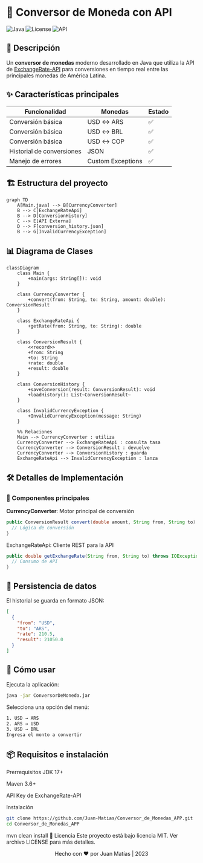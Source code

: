 # 💱 Conversor de Moneda con API

![Java](https://img.shields.io/badge/Java-17%2B-blue?logo=java)
![License](https://img.shields.io/badge/License-MIT-green)
![API](https://img.shields.io/badge/API-ExchangeRate--API-orange)

## 📝 Descripción
Un **conversor de monedas** moderno desarrollado en Java que utiliza la API de [ExchangeRate-API](https://www.exchangerate-api.com/) para conversiones en tiempo real entre las principales monedas de América Latina.

## ✨ Características principales
| Funcionalidad | Monedas | Estado |
|--------------|---------|--------|
| Conversión básica | USD ↔ ARS | ✅ |
| Conversión básica | USD ↔ BRL | ✅ |
| Conversión básica | USD ↔ COP | ✅ |
| Historial de conversiones | JSON | ✅ |
| Manejo de errores | Custom Exceptions | ✅ |

## 🏗 Estructura del proyecto


```mermaid
graph TD
    A[Main.java] --> B[CurrencyConverter]
    B --> C[ExchangeRateApi]
    B --> D[ConversionHistory]
    C --> E[API Externa]
    D --> F[conversion_history.json]
    B --> G[InvalidCurrencyException]

```

## 📊 Diagrama de Clases

```mermaid
classDiagram
    class Main {
        +main(args: String[]): void
    }

    class CurrencyConverter {
        +convert(from: String, to: String, amount: double): ConversionResult
    }

    class ExchangeRateApi {
        +getRate(from: String, to: String): double
    }

    class ConversionResult {
        <<record>>
        +from: String
        +to: String
        +rate: double
        +result: double
    }

    class ConversionHistory {
        +saveConversion(result: ConversionResult): void
        +loadHistory(): List~ConversionResult~
    }

    class InvalidCurrencyException {
        +InvalidCurrencyException(message: String)
    }

    %% Relaciones
    Main --> CurrencyConverter : utiliza
    CurrencyConverter --> ExchangeRateApi : consulta tasa
    CurrencyConverter --> ConversionResult : devuelve
    CurrencyConverter --> ConversionHistory : guarda
    ExchangeRateApi --> InvalidCurrencyException : lanza
```

## 🛠 Detalles de Implementación

### 🔧 Componentes principales

**CurrencyConverter**: Motor principal de conversión  
```java
public ConversionResult convert(double amount, String from, String to) {
  // Lógica de conversión
}
```

ExchangeRateApi: Cliente REST para la API

```java
public double getExchangeRate(String from, String to) throws IOException {
  // Consumo de API
}
```

## 📂 Persistencia de datos
El historial se guarda en formato JSON:

```json
[
  {
    "from": "USD",
    "to": "ARS",
    "rate": 210.5,
    "result": 21050.0
  }
]
```

## 🚀 Cómo usar
Ejecuta la aplicación:

```bash
java -jar ConversorDeMoneda.jar
```

Selecciona una opción del menú:
```bash
1. USD → ARS
2. ARS → USD
3. USD → BRL
Ingresa el monto a convertir
````
## 📦 Requisitos e instalación
Prerrequisitos
JDK 17+

Maven 3.6+

API Key de ExchangeRate-API

Instalación
```bash
git clone https://github.com/Juan-Matias/Conversor_de_Monedas_APP.git
cd Conversor_de_Monedas_APP
```

mvn clean install
📜 Licencia
Este proyecto está bajo licencia MIT. Ver archivo LICENSE para más detalles.

<div align="center"> Hecho con ❤️ por Juan Matías | 2023 </div> 
